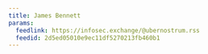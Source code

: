 ```yaml
---
title: James Bennett
params:
  feedlink: https://infosec.exchange/@ubernostrum.rss
  feedid: 2d5ed05010e9ec11df5270213fb460b1
---
```

